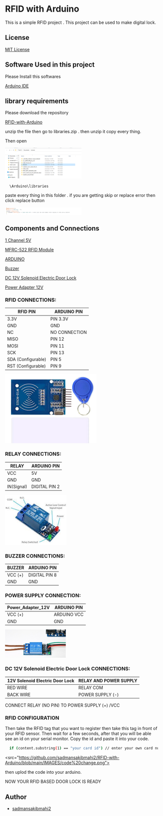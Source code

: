 
# RFID with Arduino

This is a simple RFID project . This project can be used to make digital lock.


## License

[MIT License](https://github.com/git/git-scm.com/blob/main/MIT-LICENSE.txt)



## Software Used in this project

Please Install this softwares

[Arduino IDE](https://www.arduino.cc/en/software)

## library requirements

Please download the repository

[RFID-with-Arduino](https://github.com/sadmansakibmahi2/RFID-with-Arduino)

unzip the file then go to libraries.zip . then unzip it copy every thing. 

Then open

<img width="50%" img hight="50%" src="https://github.com/sadmansakibmahi2/RFID-with-Arduino/blob/main/IMAGES/Screenshot_3.png">

```bash
  \Arduino\libraries
```

paste every thing in this folder . if you are getting skip or replace error then click replace button

<img width="50%" img hight="50%" src="https://github.com/sadmansakibmahi2/RFID-with-Arduino/blob/main/IMAGES/Screenshot_1.png">

## Components and Connections

[1 Channel 5V](https://techshopbd.com/detail/2605/1_Channel_5V_Relay_Module_(China)_techshop_bangladesh)

[MFRC-522 RFID Module](https://techshopbd.com/detail/2218/MFRC-522_RFID_Module_techshop_bangladesh)

[ARDUINO](https://techshopbd.com/browse/search?term=Arduino%20uno)

[Buzzer](https://techshopbd.com/browse/search?term=Arduino%20uno)

[DC 12V Solenoid Electric Door Lock](https://techshopbd.com/detail/1878/DC_12V_Solenoid_Electric_Door_Lock_techshop_bangladesh)

[Power Adapter 12V](https://techshopbd.com/detail/1501/Power_Adapter_12V_techshop_bangladesh)

### RFID CONNECTIONS:

| RFID PIN | ARDUINO PIN |
| ------------- | ------------- |
|  3.3V | PIN 3.3V  |
| GND  | GND |
|  NC | NO CONNECTION  |
|  MISO | PIN 12  |
| MOSI  | PIN 11 |
| SCK  | PIN 13  |
|  SDA (Configurable) | PIN 5  |
|  RST (Configurable) | PIN 9 |


<img width="60%" img hight="60%" src="https://github.com/sadmansakibmahi2/RFID-with-Arduino/blob/main/IMAGES/rfid.jpg">


### RELAY  CONNECTIONS:

| RELAY | ARDUINO PIN |
| ------------- | ------------- |
| VCC   | 5V  |
| GND   | GND |
| IN(Signal) | DIGITAL PIN 2  |




<img width="40%" img hight="40%" src="https://github.com/sadmansakibmahi2/RFID-with-Arduino/blob/main/IMAGES/realy.jpg">

### BUZZER CONNECTIONS:

| BUZZER | ARDUINO PIN |
| ------------- | ------------- |
| VCC (+)  | DIGITAL PIN 8  |
| GND   | GND |

### POWER SUPPLY CONNECTION:

| Power_Adapter_12V | ARDUINO PIN |
| ------------- | ------------- |
| VCC (+)  | ARDUINO VCC  |
| GND   | GND |

<img width="40%" img hight="40%" src="https://github.com/sadmansakibmahi2/RFID-with-Arduino/blob/main/IMAGES/RELAY%20CONNECTION.jpg">

### DC 12V Solenoid Electric Door Lock CONNECTIONS: 

| 12V Solenoid Electric Door Lock | RELAY AND POWER SUPPLY |
| ------------- | ------------- |
| RED WIRE  | RELAY COM  |
| BACK WIRE   | POWER SUPPLY (-) |

  CONNECT RELAY (NO PIN)  TO  POWER SUPPLY (+) /VCC


### RFID CONFIGURATION

Then take the RFID tag that you want to register then take this tag in front of your RFID sensor. Then wait for a few seconds, after that you will be able see an id on your serial monitor. Copy the id and paste it into your code.

```bash
  if (content.substring(1) == "your card id") // enter your own card number after copying it from serial monitor
```

<src="https://github.com/sadmansakibmahi2/RFID-with-Arduino/blob/main/IMAGES/code%20change.png">

then uplod the code into your arduino.


NOW YOUR RFID BASED DOOR LOCK IS READY


## Author

- [sadmansakibmahi2](https://www.github.com/sadmansakibmahi2)
